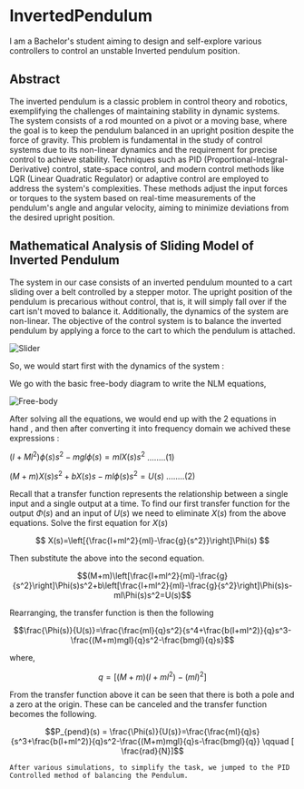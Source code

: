 # InvertedPendulum
I am a Bachelor's student aiming to design and self-explore various controllers to control an unstable Inverted pendulum position.

## Abstract
The inverted pendulum is a classic problem in control theory and robotics, exemplifying the challenges of maintaining stability in dynamic systems. The system consists of a rod mounted on a pivot or a moving base, where the goal is to keep the pendulum balanced in an upright position despite the force of gravity. This problem is fundamental in the study of control systems due to its non-linear dynamics and the requirement for precise control to achieve stability. <be>
Techniques such as PID (Proportional-Integral-Derivative) control, state-space control, and modern control methods like LQR (Linear Quadratic Regulator) or adaptive control are employed to address the system's complexities. These methods adjust the input forces or torques to the system based on real-time measurements of the pendulum's angle and angular velocity, aiming to minimize deviations from the desired upright position.

## Mathematical Analysis of Sliding Model of Inverted Pendulum
The system in our case consists of an inverted pendulum mounted to a cart sliding over a belt controlled by a stepper motor. The upright position of the pendulum is precarious without control, that is, it will simply fall over if the cart isn't moved to balance it. Additionally, the dynamics of the system are non-linear. The objective of the control system is to balance the inverted pendulum by applying a force to the cart to which the pendulum is attached. 
 
![Slider](https://github.com/AniketMessiBeast/InvertedPendulum/assets/106831571/f161e7df-f687-446f-badd-2231419d65e7) 

So, we would start first with the dynamics of the system : 

We go with the basic free-body diagram to write the NLM equations,

![Free-body](https://github.com/AniketMessiBeast/InvertedPendulum/assets/106831571/bea23864-cf71-442e-b82c-b3277b66f94d)

After solving all the equations, we would end up with the 2 equations in hand , and then after converting it into frequency domain we achived these expressions :

 $(I+Ml^2)\phi(s)s^2 - mgl\phi(s) = mlX(s)s^2$                       ........(1)
 
 $(M+m)X(s)s^2 + b X(s)s - ml\phi(s)s^2 = U(s)$                      ........(2)

 Recall that a transfer function represents the relationship between a single input and a single output at a time. To find our first transfer function for the output $\Phi(s)$ and an input of $U(s)$ we need to eliminate $X(s)$ from the above equations. Solve the first equation for $X(s)$

 $$ X(s)=\left[{\frac{I+ml^2}{ml}-\frac{g}{s^2}}\right]\Phi(s) $$

 Then substitute the above into the second equation.

$$(M+m)\left[\frac{I+ml^2}{ml}-\frac{g}{s^2}\right]\Phi(s)s^2+b\left[\frac{I+ml^2}{ml}-\frac{g}{s^2}\right]\Phi(s)s-ml\Phi(s)s^2=U(s)$$

Rearranging, the transfer function is then the following

$$\frac{\Phi(s)}{U(s)}=\frac{\frac{ml}{q}s^2}{s^4+\frac{b(I+ml^2)}{q}s^3-\frac{(M+m)mgl}{q}s^2-\frac{bmgl}{q}s}$$

where,

$$q=[(M+m)(I+ml^2)-(ml)^2]$$

From the transfer function above it can be seen that there is both a pole and a zero at the origin. These can be canceled and the transfer function becomes the following.

$$P_{pend}(s) = \frac{\Phi(s)}{U(s)}=\frac{\frac{ml}{q}s}{s^3+\frac{b(I+ml^2)}{q}s^2-\frac{(M+m)mgl}{q}s-\frac{bmgl}{q}} \qquad [ \frac{rad}{N}]$$

`After various simulations, to simplify the task, we jumped to the PID Controlled method of balancing the Pendulum.`

